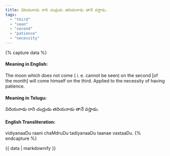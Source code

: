 ```yaml
---
title: విదియనాడు రాని చంద్రుడు తదియనాడు తానే వస్తాడు.
tags:
  - "third"
  - "seen"
  - "second"
  - "patience"
  - "necessity"
---
```


{% capture data %}
#### Meaning in English:
The moon which does not come ( i. e. cannot be seen) on the second [of the month] will come himself on the third.
Applied to the necessity of having patience.

#### Meaning in Telugu:
విదియనాడు రాని చంద్రుడు తదియనాడు తానే వస్తాడు.

#### English Transliteration:
vidiyanaaDu raani chaMdruDu tadiyanaaDu taanae vastaaDu.
{% endcapture %}

{{ data | markdownify }}

